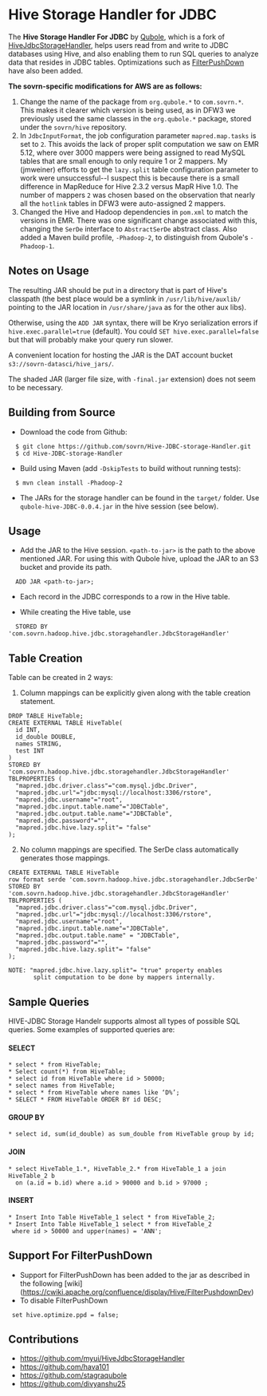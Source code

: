 # Hive Storage Handler for JDBC

The **Hive Storage Handler For JDBC** by [Qubole](www.qubole.com), which is a fork of [HiveJdbcStorageHandler](https://github.com/myui/HiveJdbcStorageHandler), helps users read from and write to JDBC databases using Hive, and also enabling them to run SQL queries to analyze data that resides in JDBC tables.
Optimizations such as [FilterPushDown](https://cwiki.apache.org/confluence/display/Hive/FilterPushdownDev) have also been added.

**The sovrn-specific modifications for AWS are as follows:**

1. Change the name of the package from `org.qubole.*` to `com.sovrn.*`. 
This makes it clearer which version is being used, as in DFW3 we previously used the same classes in 
the `org.qubole.*` package, stored under the `sovrn/hive` repository.
2. In `JdbcInputFormat`, the job configuration parameter `mapred.map.tasks` 
is set to `2`. 
This avoids the lack of proper split computation we saw on EMR 5.12, where over 3000 mappers 
were being assigned to read MySQL tables that are small enough to only require 1 or 2 mappers. My (jmweiner) efforts to get the `lazy.split` table configuration 
parameter to work were unsuccessful--I suspect this is because there is a small difference in MapReduce for Hive 2.3.2 versus 
MapR Hive 1.0. The number of mappers `2` was chosen based on the observation that nearly all the `hotlink` tables in DFW3 were 
auto-assigned 2 mappers.
3. Changed the Hive and Hadoop dependencies in `pom.xml` to match the versions in EMR. There was one significant change 
associated with this, changing the `SerDe` interface to `AbstractSerDe` abstract class. Also added a Maven build 
profile, `-Phadoop-2`, to distinguish from Qubole's `-Phadoop-1`.

## Notes on Usage
The resulting JAR should be put in a directory that is part of Hive's classpath (the best place would be a symlink 
in `/usr/lib/hive/auxlib/` pointing to the JAR location in `/usr/share/java` as for the other aux libs). 

Otherwise, using the `ADD JAR` syntax, there will be Kryo serialization errors if `hive.exec.parallel=true` (default).
You could `SET hive.exec.parallel=false` but that will probably make your query run slower.

A convenient location for hosting the JAR is the DAT account bucket `s3://sovrn-datasci/hive_jars/`.

The shaded JAR (larger file size, with `-final.jar` extension) does not seem to be necessary.

## Building from Source
* Download the code from Github:
```
  $ git clone https://github.com/sovrn/Hive-JDBC-storage-Handler.git
  $ cd Hive-JDBC-storage-Handler
```

* Build using Maven (add ```-DskipTests``` to build without running tests):

```
  $ mvn clean install -Phadoop-2
```

* The JARs for the storage handler can be found in the ```target/``` folder. Use ```qubole-hive-JDBC-0.0.4.jar``` in the hive session (see below).

## Usage
* Add the JAR to the Hive session. ```<path-to-jar>``` is the path to the above mentioned JAR. For using this with Qubole hive, upload the JAR to an S3 bucket and provide its path.
  
``` 
  ADD JAR <path-to-jar>;
```

* Each record in the JDBC corresponds to a row in the Hive table.

* While creating the Hive table, use 
  
```
  STORED BY 'com.sovrn.hadoop.hive.jdbc.storagehandler.JdbcStorageHandler'
```
  
## Table Creation
Table can be created in 2 ways:
1. Column mappings can be explicitly given along with the table creation statement.

```
DROP TABLE HiveTable;
CREATE EXTERNAL TABLE HiveTable(
  id INT,
  id_double DOUBLE,
  names STRING,
  test INT
)
STORED BY 'com.sovrn.hadoop.hive.jdbc.storagehandler.JdbcStorageHandler'
TBLPROPERTIES (
  "mapred.jdbc.driver.class"="com.mysql.jdbc.Driver",
  "mapred.jdbc.url"="jdbc:mysql://localhost:3306/rstore",
  "mapred.jdbc.username"="root",
  "mapred.jdbc.input.table.name"="JDBCTable",
  "mapred.jdbc.output.table.name"="JDBCTable",
  "mapred.jdbc.password"="",
  "mapred.jdbc.hive.lazy.split"= "false"
);

```

2. No column mappings are specified. The SerDe class automatically generates those mappings.

```
CREATE EXTERNAL TABLE HiveTable
row format serde 'com.sovrn.hadoop.hive.jdbc.storagehandler.JdbcSerDe'
STORED BY 'com.sovrn.hadoop.hive.jdbc.storagehandler.JdbcStorageHandler'
TBLPROPERTIES (
  "mapred.jdbc.driver.class"="com.mysql.jdbc.Driver",
  "mapred.jdbc.url"="jdbc:mysql://localhost:3306/rstore",
  "mapred.jdbc.username"="root",
  "mapred.jdbc.input.table.name"="JDBCTable",
  "mapred.jdbc.output.table.name" = "JDBCTable",
  "mapred.jdbc.password"="",
  "mapred.jdbc.hive.lazy.split"= "false"
);
```

```
NOTE: "mapred.jdbc.hive.lazy.split"= "true" property enables 
       split computation to be done by mappers internally.
```

## Sample Queries

HIVE-JDBC Storage Handelr supports almost all types of possible SQL queries. 
Some examples of supported queries are:

#### SELECT 
```
* select * from HiveTable;
* Select count(*) from HiveTable;
* select id from HiveTable where id > 50000;
* select names from HiveTable;
* select * from HiveTable where names like ‘D%’;
* SELECT * FROM HiveTable ORDER BY id DESC;
```
#### GROUP BY
```
* select id, sum(id_double) as sum_double from HiveTable group by id;

```
#### JOIN
```
* select HiveTable_1.*, HiveTable_2.* from HiveTable_1 a join HiveTable_2 b 
  on (a.id = b.id) where a.id > 90000 and b.id > 97000 ;
```
#### INSERT
```
* Insert Into Table HiveTable_1 select * from HiveTable_2;
* Insert Into Table HiveTable_1 select * from HiveTable_2 
 where id > 50000 and upper(names) = 'ANN';
```

## Support For FilterPushDown

* Support for FilterPushDown has been added to the jar as described in the following [wiki] (https://cwiki.apache.org/confluence/display/Hive/FilterPushdownDev)
* To disable FilterPushDown 
```
 set hive.optimize.ppd = false;
```
## Contributions
* https://github.com/myui/HiveJdbcStorageHandler
* https://github.com/hava101
* https://github.com/stagraqubole
* https://github.com/divyanshu25
